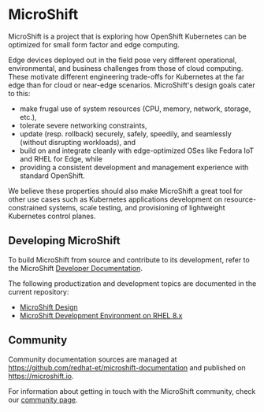 # MicroShift

MicroShift is a project that is exploring how OpenShift Kubernetes can be optimized for small form factor and edge computing.

Edge devices deployed out in the field pose very different operational, environmental, and business challenges from those of cloud computing. These motivate different engineering trade-offs for Kubernetes at the far edge than for cloud or near-edge scenarios. MicroShift's design goals cater to this:

- make frugal use of system resources (CPU, memory, network, storage, etc.),
- tolerate severe networking constraints,
- update (resp. rollback) securely, safely, speedily, and seamlessly (without disrupting workloads), and
- build on and integrate cleanly with edge-optimized OSes like Fedora IoT and RHEL for Edge, while
- providing a consistent development and management experience with standard OpenShift.

We believe these properties should also make MicroShift a great tool for other use cases such as Kubernetes applications development on resource-constrained systems, scale testing, and provisioning of lightweight Kubernetes control planes.

## Developing MicroShift

To build MicroShift from source and contribute to its development, refer to the MicroShift [Developer Documentation](./docs/devenv_rhel8.md).

The following productization and development topics are documented in the current repository:
- [MicroShift Design](./docs/design.md)
- [MicroShift Development Environment on RHEL 8.x](./docs/devenv_rhel8.md)

## Community

Community documentation sources are managed at <https://github.com/redhat-et/microshift-documentation> and published on <https://microshift.io>.

For information about getting in touch with the MicroShift community, check our [community page](https://microshift.io/docs/community/). 

